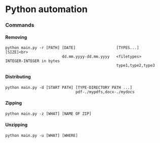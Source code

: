 # Python automation

### Commands
#### Removing
    python main.py -r [PATH] [DATE]                  [TYPES...]         [SIZE]<br>
                             dd.mm.yyyy-dd.mm.yyyy   <filetypes>        INTEGER-INTEGER in bytes
                                                     type1,type2,type3

#### Distributing
    python main.py -d [START PATH] [TYPE-DIRECTORY PATH ...]
                                   pdf-./mypdfs,docx-./mydocs

#### Zipping
    python main.py -z [WHAT] [NAME OF ZIP]

#### Unzipping 
    python main.py -u [WHAT] [WHERE]